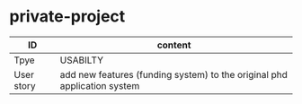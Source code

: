 # private-project
|ID| content |
| ---| ---|
|Tpye | USABILTY |
|User story| add new features (funding system) to the original phd application system|
